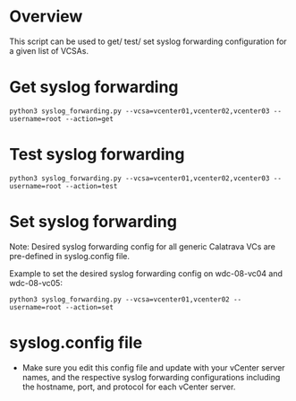 # Overview
This script can be used to get/ test/ set syslog forwarding configuration for a given list of VCSAs.

# Get syslog forwarding 
```
python3 syslog_forwarding.py --vcsa=vcenter01,vcenter02,vcenter03 --username=root --action=get 
```
# Test syslog forwarding 
```
python3 syslog_forwarding.py --vcsa=vcenter01,vcenter02,vcenter03 --username=root --action=test
```
# Set syslog forwarding 
Note: Desired syslog forwarding config for all generic Calatrava VCs are pre-defined in syslog.config file.  

Example to set the desired syslog forwarding config on wdc-08-vc04 and wdc-08-vc05:  
```
python3 syslog_forwarding.py --vcsa=vcenter01,vcenter02 --username=root --action=set 

```
# syslog.config file
* Make sure you edit this config file and update with your vCenter server names, and the respective syslog forwarding configurations including the hostname, port, and protocol for each vCenter server.
